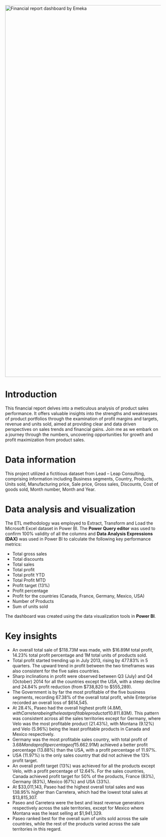 <img width="1200" alt="Financial report dashboard by Emeka" src="https://github.com/okubikeemeka/Financial-report-dashboard-on-product-sales/assets/136992065/dc76eabc-e90c-44f1-9f19-ea5aa3f436f5">



# Introduction
This financial report delves into a meticulous analysis of product sales performance. It offers valuable insights into the strengths and weaknesses of product portfolios through the examination of profit margins and targets, revenue and units sold, aimed at providing clear and data driven perspectives on sales trends and financial gains. Join me as we embark on a journey through the numbers, uncovering opportunities for growth and profit maximization from product sales.

# Data information
This project utilized a fictitious dataset from Lead – Leap Consulting, comprising information including Business segments, Country, Products, Units sold, Manufacturing price, Sale price, Gross sales, Discounts, Cost of goods sold, Month number, Month and Year.

# Data analysis and visualization
The ETL methodology was employed to Extract, Transform and Load the Microsoft Excel dataset in Power BI. The **Power Query editor** was used to confirm 100% validity of all the columns and **Data Analysis Expressions (DAX)** was used in Power BI to calculate the following key performance metrics:
-	Total gross sales
-	Total discounts
-	Total sales
-	Total profit
-	Total profit YTD
-	Total Profit MTD
-	Profit target (13%)
-	Profit percentage
-	Profit for the countries (Canada, France, Germany, Mexico, USA)
-	Number of Products
-	Sum of units sold
  
The dashboard was created using the data visualization tools in **Power BI**.

# Key insights
-	An overall total sale of $118.73M was made, with $16.89M total profit, 14.23% total profit percentage and 1M total units of products sold.
-	Total profit started trending up in July 2013, rising by 477.83% in 5 quarters. The upward trend in profit between the two timeframes was also consistent for the five sales countries.
-	Sharp inclinations in profit were observed between Q3 (July) and Q4 (October) 2014 for all the countries except the USA, with a steep decline and 24.84% profit reduction (from $738,820 to $555,289).
-	The Government is by far the most profitable of the five business segments, recording 67.38% of the overall total profit, while Enterprise recorded an overall loss of $614,545.
-	At 28.4%, Paseo had the overall highest profit ($4.8M), with Carretera being the least profitable product at 10.81% ($1.83M). This pattern was consistent across all the sales territories except for Germany, where Velo was the most profitable product (21.43%), with Montana (9.12%) and Velo (5.96%) being the least profitable products in Canada and Mexico respectively. 
-	Germany was the most profitable sales country, with total profit of $3.68M and a profit percentage of 15.66%. Mexico, despite having the least total profit ($2.91M) achieved a better profit percentage (13.88%) than the USA, with a profit percentage of 11.97%. 
-	USA (11.97%) is the only sales country that did not achieve the 13% profit target.
-	An overall profit target (13%) was achieved for all the products except Velo, with a profit percentage of 12.64%. For the sales countries, Canada achieved profit target for 50% of the products, France (83%), Germany (83%), Mexico (67%) and USA (33%).
-	At $33,011,143, Paseo had the highest overall total sales and was 138.95% higher than Carretera, which had the lowest total sales at $13,815,307.
-	Paseo and Carretera were the best and least revenue generators respectively across the sale territories, except for Mexico where Montana was the least selling at $1,941,329.
-	Paseo ranked best for the overall sum of units sold across the sale countries, while the rest of the products varied across the sale territories in this regard.
 



